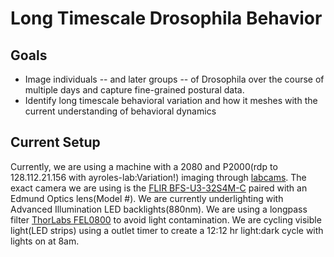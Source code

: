 # Long Timescale Drosophila Behavior

## Goals
* Image individuals -- and later groups -- of Drosophila over the course of multiple days and capture fine-grained postural data.
* Identify long timescale behavioral variation and how it meshes with the current understanding of behavioral dynamics

## Current Setup

Currently, we are using a machine with a 2080 and P2000(rdp to 128.112.21.156 with ayroles-lab:Variation!) imaging through [labcams](https://bitbucket.org/jpcouto/labcams/src). The exact camera we are using is the [FLIR BFS-U3-32S4M-C](https://www.flir.com/products/blackfly-s-usb3/?model=BFS-U3-32S4M-C) paired with an Edmund Optics lens(Model #). We are currently underlighting with Advanced Illumination LED backlights(880nm). We are using a longpass filter [ThorLabs FEL0800](https://www.thorlabs.com/thorproduct.cfm?partnumber=FEL0800) to avoid light contamination. We are cycling visible light(LED strips) using a outlet timer to create a 12:12 hr light:dark cycle with lights on at 8am.
